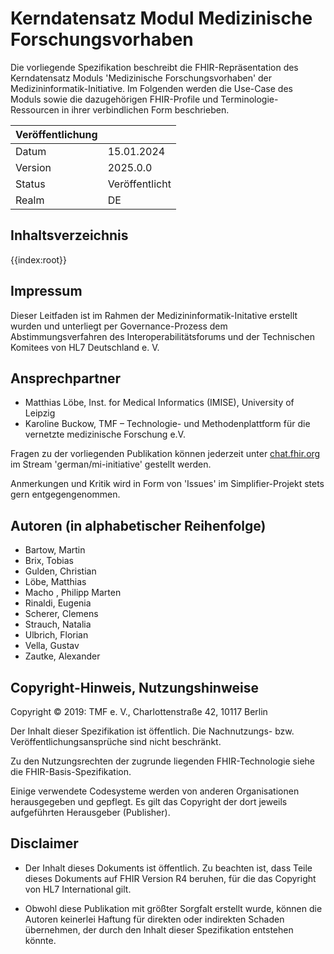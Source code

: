 # Kerndatensatz Modul Medizinische Forschungsvorhaben

Die vorliegende Spezifikation beschreibt die FHIR-Repräsentation des Kerndatensatz Moduls 'Medizinische Forschungsvorhaben' der Medizininformatik-Initiative.
Im Folgenden werden die Use-Case des Moduls sowie die dazugehörigen FHIR-Profile und Terminologie-Ressourcen in ihrer verbindlichen Form beschrieben.

| Veröffentlichung   |   |
|---------|--------------|
| Datum   | 15.01.2024   |
| Version | 2025.0.0       |
| Status  | Veröffentlicht       |
| Realm   | DE           | 

## Inhaltsverzeichnis

{{index:root}}

## Impressum
Dieser Leitfaden ist im Rahmen der Medizininformatik-Initative erstellt wurden und unterliegt per Governance-Prozess dem Abstimmungsverfahren des Interoperabilitätsforums und der Technischen Komitees von HL7 Deutschland e. V.

## Ansprechpartner
* Matthias Löbe, Inst. for Medical Informatics (IMISE), University of Leipzig
* Karoline Buckow, TMF – Technologie- und Methodenplattform
für die vernetzte medizinische Forschung e.V.

Fragen zu der vorliegenden Publikation können jederzeit unter [chat.fhir.org](https://chat.fhir.org/#narrow/stream/179307-german.2Fmi-initiative) im Stream 'german/mi-initiative' gestellt werden.

Anmerkungen und Kritik wird in Form von 'Issues' im Simplifier-Projekt stets gern entgegengenommen.

## Autoren (in alphabetischer Reihenfolge)
* Bartow, Martin
* Brix, Tobias
* Gulden, Christian
* Löbe, Matthias
* Macho , Philipp Marten
* Rinaldi, Eugenia 
* Scherer, Clemens
* Strauch, Natalia
* Ulbrich, Florian
* Vella, Gustav
* Zautke, Alexander

## Copyright-Hinweis, Nutzungshinweise
Copyright © 2019: TMF e. V., Charlottenstraße 42, 10117 Berlin

Der Inhalt dieser Spezifikation ist öffentlich. Die Nachnutzungs- bzw. Veröffentlichungsansprüche sind nicht beschränkt.

Zu den Nutzungsrechten der zugrunde liegenden FHIR-Technologie siehe die FHIR-Basis-Spezifikation.

Einige verwendete Codesysteme werden von anderen Organisationen herausgegeben und gepflegt. Es gilt das Copyright der dort jeweils aufgeführten Herausgeber (Publisher).

## Disclaimer
* Der Inhalt dieses Dokuments ist öffentlich. Zu beachten ist, dass Teile dieses Dokuments auf FHIR Version R4 beruhen, für die das Copyright von HL7 International gilt.

* Obwohl diese Publikation mit größter Sorgfalt erstellt wurde, können die Autoren keinerlei Haftung für direkten oder indirekten Schaden übernehmen, der durch den Inhalt dieser Spezifikation entstehen könnte.

<br><br>
